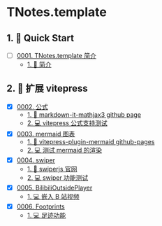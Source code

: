 # TNotes.template


## 1. 🚀 Quick Start

- [ ] [0001. TNotes.template 简介](https://tdahuyou.github.io/TNotes.template/notes/0001.%20TNotes.template%20%E7%AE%80%E4%BB%8B/README) <!-- [locale](./notes/0001.%20TNotes.template%20%E7%AE%80%E4%BB%8B/README) -->
  - [1. 📒 简介](https://tdahuyou.github.io/TNotes.template/notes/0001.%20TNotes.template%20%E7%AE%80%E4%BB%8B/README#1--简介)
## 2. 📒 扩展 vitepress

- [x] [0002. 公式](https://tdahuyou.github.io/TNotes.template/notes/0002.%20%E5%85%AC%E5%BC%8F/README) <!-- [locale](./notes/0002.%20%E5%85%AC%E5%BC%8F/README) -->
  - [1. 🔗 markdown-it-mathjax3 github page](https://tdahuyou.github.io/TNotes.template/notes/0002.%20%E5%85%AC%E5%BC%8F/README#1--markdown-it-mathjax3-github-page)
  - [2. 💻 vitepress 公式支持测试](https://tdahuyou.github.io/TNotes.template/notes/0002.%20%E5%85%AC%E5%BC%8F/README#2--vitepress-公式支持测试)
- [x] [0003. mermaid 图表](https://tdahuyou.github.io/TNotes.template/notes/0003.%20mermaid%20%E5%9B%BE%E8%A1%A8/README) <!-- [locale](./notes/0003.%20mermaid%20%E5%9B%BE%E8%A1%A8/README) -->
  - [1. 🔗 vitepress-plugin-mermaid github-pages](https://tdahuyou.github.io/TNotes.template/notes/0003.%20mermaid%20%E5%9B%BE%E8%A1%A8/README#1--vitepress-plugin-mermaid-github-pages)
  - [2. 💻 测试 mermaid 的渲染](https://tdahuyou.github.io/TNotes.template/notes/0003.%20mermaid%20%E5%9B%BE%E8%A1%A8/README#2--测试-mermaid-的渲染)
- [x] [0004. swiper](https://tdahuyou.github.io/TNotes.template/notes/0004.%20swiper/README) <!-- [locale](./notes/0004.%20swiper/README) -->
  - [1. 🔗 swiperjs 官网](https://tdahuyou.github.io/TNotes.template/notes/0004.%20swiper/README#1--swiperjs-官网)
  - [2. 💻 swiper 功能测试](https://tdahuyou.github.io/TNotes.template/notes/0004.%20swiper/README#2--swiper-功能测试)
- [x] [0005. BilibiliOutsidePlayer](https://tdahuyou.github.io/TNotes.template/notes/0005.%20BilibiliOutsidePlayer/README) <!-- [locale](./notes/0005.%20BilibiliOutsidePlayer/README) -->
  - [1. 💻 嵌入 B 站视频](https://tdahuyou.github.io/TNotes.template/notes/0005.%20BilibiliOutsidePlayer/README#1--嵌入-b-站视频)
- [x] [0006. Footprints](https://tdahuyou.github.io/TNotes.template/notes/0006.%20Footprints/README) <!-- [locale](./notes/0006.%20Footprints/README) -->
  - [1. 💻 足迹功能](https://tdahuyou.github.io/TNotes.template/notes/0006.%20Footprints/README#1--足迹功能)